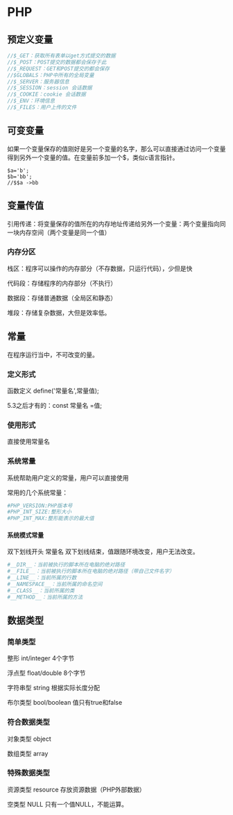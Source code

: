 # PHP

## 预定义变量

```php
//$_GET：获取所有表单以get方式提交的数据
//$_POST：POST提交的数据都会保存于此
//$_REQUEST：GET和POST提交的都会保存
//$GLOBALS：PHP中所有的全局变量
//$_SERVER：服务器信息
//$_SESSION：session 会话数据
//$_COOKIE：cookie 会话数据
//$_ENV：环境信息
//$_FILES：用户上传的文件
```

## 可变变量

如果一个变量保存的值刚好是另一个变量的名字，那么可以直接通过访问一个变量得到另外一个变量的值。在变量前多加一个$，类似c语言指针。

```
$a='b';
$b='bb';
//$$a ->bb
```

## 变量传值

引用传递：将变量保存的值所在的内存地址传递给另外一个变量：两个变量指向同一块内存空间（两个变量是同一个值）

### 内存分区

栈区：程序可以操作的内存部分（不存数据，只运行代码），少但是快

代码段：存储程序的内存部分（不执行）

数据段：存储普通数据（全局区和静态）

堆段：存储复杂数据，大但是效率低。

## 常量

在程序运行当中，不可改变的量。

### 定义形式

函数定义 define('常量名',常量值);

5.3之后才有的：const 常量名 =值;

### 使用形式

直接使用常量名

### 系统常量

系统帮助用户定义的常量，用户可以直接使用

常用的几个系统常量：

```php
#PHP_VERSION:PHP版本号
#PHP_INT_SIZE:整形大小
#PHP_INT_MAX:整形能表示的最大值
```

#### 系统模式常量

双下划线开头 常量名 双下划线结束，值跟随环境改变，用户无法改变。

```php
#__DIR__：当前被执行的脚本所在电脑的绝对路径
#__FILE__：当前被执行的脚本所在电脑的绝对路径（带自己文件名字）
#__LINE__：当前所属的行数
#__NAMESPACE__：当前所属的命名空间
#__CLASS__：当前所属的类
#__METHOD__：当前所属的方法
```

## 数据类型

### 简单类型

整形 int/integer 4个字节

浮点型 float/double 8个字节

字符串型 string 根据实际长度分配

布尔类型 bool/boolean 值只有true和false

### 符合数据类型

对象类型 object

数组类型 array

### 特殊数据类型

资源类型 resource 存放资源数据（PHP外部数据）

空类型 NULL 只有一个值NULL，不能运算。